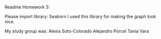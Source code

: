 Readme Homework 3:

Please import library: Seaborn I used this library for making the graph look nice.

My study group was:
Alexis Soto-Colorado
Alejandro  Porcel
Tania Vara

